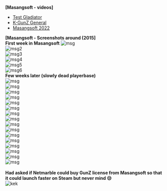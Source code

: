<b>[Masangsoft - videos]</b><br>
- [Test Gladiator](https://www.youtube.com/watch?v=vqhsYhMSfgg&ab_channel=GunZDEV)
- [K-GunZ General](https://www.youtube.com/watch?v=xP1rlVPhod0&ab_channel=GunZDEV)
- [Masangsoft 2022](https://www.youtube.com/watch?v=yVQijnyHOXE)

<b>[Masangsoft - Screenshots around (2015]</b><br>
<b>First week in Masangsoft</b>
![msg](https://i.imgur.com/Vmx2RTW.jpg)<br>
![msg2](https://i.imgur.com/qyaL0n9.jpg)<br>
![msg3](https://i.imgur.com/da2hQjt.jpg)<br>
![msg4](https://i.imgur.com/YUJGwf9.jpg)<br>
![msg5](https://i.imgur.com/oMqhWXW.jpg)<br>
![msg6](https://i.imgur.com/csOCVGf.jpg)<br>
<b>Few weeks later (slowly dead playerbase)</b><br>
![msg](https://i.imgur.com/07kqPxW.jpg)<br>
![msg](https://i.imgur.com/DK4d7cn.jpg)<br>
![msg](https://i.imgur.com/MAVqqZs.jpg)<br>
![msg](https://i.imgur.com/8spkbWT.jpg)<br>
![msg](https://i.imgur.com/l6DJzwO.jpg)<br>
![msg](https://i.imgur.com/u0vGatk.jpg)<br>
![msg](https://i.imgur.com/mecpGWc.jpg)<br>
![msg](https://i.imgur.com/uyrR9wR.jpg)<br>
![msg](https://i.imgur.com/nPa1UiZ.jpg)<br>
![msg](https://i.imgur.com/i1iWI92.jpg)<br>
![msg](https://i.imgur.com/EZbkpWF.jpg)<br>
![msg](https://i.imgur.com/7da7Kfc.jpg)<br>
![msg](https://i.imgur.com/uWnXfPO.jpg)<br>
![msg](https://i.imgur.com/DdPeqpU.jpg)<br>
![msg](https://i.imgur.com/jlCM0Hb.jpg)<br>
![msg](https://i.imgur.com/szCu9rc.jpg)<br>
<br>
<b>Had asked if Netmarble could buy GunZ license from Masangsoft so that it could launch faster on Steam but never mind 😒</b><br>
![kek](https://i.imgur.com/bhHIAoM.png)<br>
